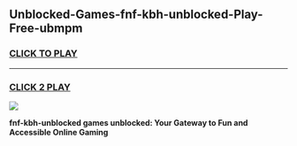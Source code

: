 
## Unblocked-Games-fnf-kbh-unblocked-Play-Free-ubmpm
<h3>
<a href="https://premium76.site?title=fnf-kbh-unblocked&ref=18A1">CLICK TO PLAY</a></h3>
<hr>

<h3>
<a href="https://premium76.site?title=fnf-kbh-unblocked&ref=18A1">CLICK 2 PLAY</a>
  
</h3>

<a href="https://premium76.site?title=fnf-kbh-unblocked&ref=18A1"><img src="https://clearcache.store/games.png"></a>


**fnf-kbh-unblocked games unblocked: Your Gateway to Fun and Accessible Online Gaming**
